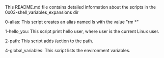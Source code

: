 This README.md file contains detailed information about the scripts in the 0x03-shell_variables_expansions dir

  0-alias: This script creates an alias named ls with the value "rm *"

  1-hello_you: This script print hello user, where user is the current Linux user.

  2-path: This script adds /action to the path.

  4-global_variables: This script lists the environment variables.  
